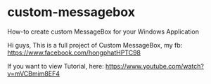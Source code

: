 # custom-messagebox
How-to create custom MessageBox for your Windows Application 

Hi guys,
This is a full project of Custom MessageBox,
my fb: https://www.facebook.com/hongphatHPTC98

If you want to view Tutorial, here: https://www.youtube.com/watch?v=mVCBmim8EF4
